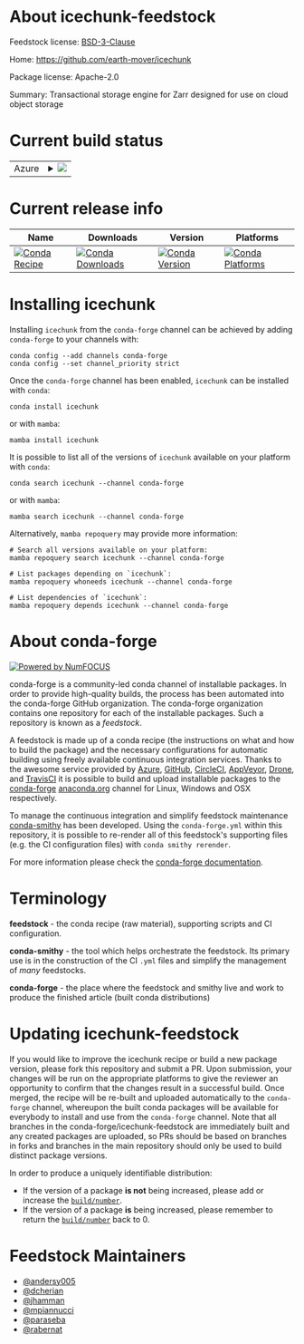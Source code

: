 About icechunk-feedstock
========================

Feedstock license: [BSD-3-Clause](https://github.com/conda-forge/icechunk-feedstock/blob/main/LICENSE.txt)

Home: https://github.com/earth-mover/icechunk

Package license: Apache-2.0

Summary: Transactional storage engine for Zarr designed for use on cloud object storage

Current build status
====================


<table>
    
  <tr>
    <td>Azure</td>
    <td>
      <details>
        <summary>
          <a href="https://dev.azure.com/conda-forge/feedstock-builds/_build/latest?definitionId=24765&branchName=main">
            <img src="https://dev.azure.com/conda-forge/feedstock-builds/_apis/build/status/icechunk-feedstock?branchName=main">
          </a>
        </summary>
        <table>
          <thead><tr><th>Variant</th><th>Status</th></tr></thead>
          <tbody><tr>
              <td>linux_64_python3.11.____cpython</td>
              <td>
                <a href="https://dev.azure.com/conda-forge/feedstock-builds/_build/latest?definitionId=24765&branchName=main">
                  <img src="https://dev.azure.com/conda-forge/feedstock-builds/_apis/build/status/icechunk-feedstock?branchName=main&jobName=linux&configuration=linux%20linux_64_python3.11.____cpython" alt="variant">
                </a>
              </td>
            </tr><tr>
              <td>linux_64_python3.12.____cpython</td>
              <td>
                <a href="https://dev.azure.com/conda-forge/feedstock-builds/_build/latest?definitionId=24765&branchName=main">
                  <img src="https://dev.azure.com/conda-forge/feedstock-builds/_apis/build/status/icechunk-feedstock?branchName=main&jobName=linux&configuration=linux%20linux_64_python3.12.____cpython" alt="variant">
                </a>
              </td>
            </tr><tr>
              <td>osx_64_python3.11.____cpython</td>
              <td>
                <a href="https://dev.azure.com/conda-forge/feedstock-builds/_build/latest?definitionId=24765&branchName=main">
                  <img src="https://dev.azure.com/conda-forge/feedstock-builds/_apis/build/status/icechunk-feedstock?branchName=main&jobName=osx&configuration=osx%20osx_64_python3.11.____cpython" alt="variant">
                </a>
              </td>
            </tr><tr>
              <td>osx_64_python3.12.____cpython</td>
              <td>
                <a href="https://dev.azure.com/conda-forge/feedstock-builds/_build/latest?definitionId=24765&branchName=main">
                  <img src="https://dev.azure.com/conda-forge/feedstock-builds/_apis/build/status/icechunk-feedstock?branchName=main&jobName=osx&configuration=osx%20osx_64_python3.12.____cpython" alt="variant">
                </a>
              </td>
            </tr><tr>
              <td>win_64_python3.11.____cpython</td>
              <td>
                <a href="https://dev.azure.com/conda-forge/feedstock-builds/_build/latest?definitionId=24765&branchName=main">
                  <img src="https://dev.azure.com/conda-forge/feedstock-builds/_apis/build/status/icechunk-feedstock?branchName=main&jobName=win&configuration=win%20win_64_python3.11.____cpython" alt="variant">
                </a>
              </td>
            </tr><tr>
              <td>win_64_python3.12.____cpython</td>
              <td>
                <a href="https://dev.azure.com/conda-forge/feedstock-builds/_build/latest?definitionId=24765&branchName=main">
                  <img src="https://dev.azure.com/conda-forge/feedstock-builds/_apis/build/status/icechunk-feedstock?branchName=main&jobName=win&configuration=win%20win_64_python3.12.____cpython" alt="variant">
                </a>
              </td>
            </tr>
          </tbody>
        </table>
      </details>
    </td>
  </tr>
</table>

Current release info
====================

| Name | Downloads | Version | Platforms |
| --- | --- | --- | --- |
| [![Conda Recipe](https://img.shields.io/badge/recipe-icechunk-green.svg)](https://anaconda.org/conda-forge/icechunk) | [![Conda Downloads](https://img.shields.io/conda/dn/conda-forge/icechunk.svg)](https://anaconda.org/conda-forge/icechunk) | [![Conda Version](https://img.shields.io/conda/vn/conda-forge/icechunk.svg)](https://anaconda.org/conda-forge/icechunk) | [![Conda Platforms](https://img.shields.io/conda/pn/conda-forge/icechunk.svg)](https://anaconda.org/conda-forge/icechunk) |

Installing icechunk
===================

Installing `icechunk` from the `conda-forge` channel can be achieved by adding `conda-forge` to your channels with:

```
conda config --add channels conda-forge
conda config --set channel_priority strict
```

Once the `conda-forge` channel has been enabled, `icechunk` can be installed with `conda`:

```
conda install icechunk
```

or with `mamba`:

```
mamba install icechunk
```

It is possible to list all of the versions of `icechunk` available on your platform with `conda`:

```
conda search icechunk --channel conda-forge
```

or with `mamba`:

```
mamba search icechunk --channel conda-forge
```

Alternatively, `mamba repoquery` may provide more information:

```
# Search all versions available on your platform:
mamba repoquery search icechunk --channel conda-forge

# List packages depending on `icechunk`:
mamba repoquery whoneeds icechunk --channel conda-forge

# List dependencies of `icechunk`:
mamba repoquery depends icechunk --channel conda-forge
```


About conda-forge
=================

[![Powered by
NumFOCUS](https://img.shields.io/badge/powered%20by-NumFOCUS-orange.svg?style=flat&colorA=E1523D&colorB=007D8A)](https://numfocus.org)

conda-forge is a community-led conda channel of installable packages.
In order to provide high-quality builds, the process has been automated into the
conda-forge GitHub organization. The conda-forge organization contains one repository
for each of the installable packages. Such a repository is known as a *feedstock*.

A feedstock is made up of a conda recipe (the instructions on what and how to build
the package) and the necessary configurations for automatic building using freely
available continuous integration services. Thanks to the awesome service provided by
[Azure](https://azure.microsoft.com/en-us/services/devops/), [GitHub](https://github.com/),
[CircleCI](https://circleci.com/), [AppVeyor](https://www.appveyor.com/),
[Drone](https://cloud.drone.io/welcome), and [TravisCI](https://travis-ci.com/)
it is possible to build and upload installable packages to the
[conda-forge](https://anaconda.org/conda-forge) [anaconda.org](https://anaconda.org/)
channel for Linux, Windows and OSX respectively.

To manage the continuous integration and simplify feedstock maintenance
[conda-smithy](https://github.com/conda-forge/conda-smithy) has been developed.
Using the ``conda-forge.yml`` within this repository, it is possible to re-render all of
this feedstock's supporting files (e.g. the CI configuration files) with ``conda smithy rerender``.

For more information please check the [conda-forge documentation](https://conda-forge.org/docs/).

Terminology
===========

**feedstock** - the conda recipe (raw material), supporting scripts and CI configuration.

**conda-smithy** - the tool which helps orchestrate the feedstock.
                   Its primary use is in the construction of the CI ``.yml`` files
                   and simplify the management of *many* feedstocks.

**conda-forge** - the place where the feedstock and smithy live and work to
                  produce the finished article (built conda distributions)


Updating icechunk-feedstock
===========================

If you would like to improve the icechunk recipe or build a new
package version, please fork this repository and submit a PR. Upon submission,
your changes will be run on the appropriate platforms to give the reviewer an
opportunity to confirm that the changes result in a successful build. Once
merged, the recipe will be re-built and uploaded automatically to the
`conda-forge` channel, whereupon the built conda packages will be available for
everybody to install and use from the `conda-forge` channel.
Note that all branches in the conda-forge/icechunk-feedstock are
immediately built and any created packages are uploaded, so PRs should be based
on branches in forks and branches in the main repository should only be used to
build distinct package versions.

In order to produce a uniquely identifiable distribution:
 * If the version of a package **is not** being increased, please add or increase
   the [``build/number``](https://docs.conda.io/projects/conda-build/en/latest/resources/define-metadata.html#build-number-and-string).
 * If the version of a package **is** being increased, please remember to return
   the [``build/number``](https://docs.conda.io/projects/conda-build/en/latest/resources/define-metadata.html#build-number-and-string)
   back to 0.

Feedstock Maintainers
=====================

* [@andersy005](https://github.com/andersy005/)
* [@dcherian](https://github.com/dcherian/)
* [@jhamman](https://github.com/jhamman/)
* [@mpiannucci](https://github.com/mpiannucci/)
* [@paraseba](https://github.com/paraseba/)
* [@rabernat](https://github.com/rabernat/)

